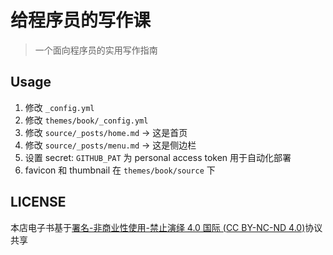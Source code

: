 # 给程序员的写作课

> 一个面向程序员的实用写作指南

## Usage

1. 修改 `_config.yml`
2. 修改 `themes/book/_config.yml`
3. 修改 `source/_posts/home.md` -> 这是首页
4. 修改 `source/_posts/menu.md` -> 这是侧边栏
5. 设置 secret: `GITHUB_PAT` 为 personal access token 用于自动化部署
6. favicon 和 thumbnail 在 `themes/book/source` 下

## LICENSE

本店电子书基于[署名-非商业性使用-禁止演绎 4.0 国际 (CC BY-NC-ND 4.0)](https://creativecommons.org/licenses/by-nc-nd/4.0/deed.zh)协议共享